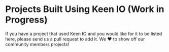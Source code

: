 # Projects Built Using Keen IO (Work in Progress)

If you have a project that used Keen IO and you would like for it to be listed here, please send us a pull request to add it. We ❤ to show off our community members projects!
